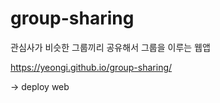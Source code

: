 # group-sharing
관심사가 비슷한 그룹끼리 공유해서 그룹을 이루는 웹앱 

https://yeongi.github.io/group-sharing/

-> deploy web
